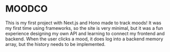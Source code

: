 # MOODCO
This is my first project with Next.js and Hono made to track moods! It was my first time using frameworks, so the site is very minimal, but it was a fun experience designing my own API and learning to connect my frontend and backend. When the user clicks a mood, it does log into a backend memory array, but the history needs to be implemented.
